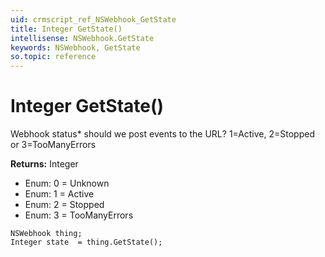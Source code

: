 ```yaml
---
uid: crmscript_ref_NSWebhook_GetState
title: Integer GetState()
intellisense: NSWebhook.GetState
keywords: NSWebhook, GetState
so.topic: reference
---
```


# Integer GetState()

Webhook status* should we post events to the URL? 1=Active, 2=Stopped or 3=TooManyErrors

**Returns:** Integer

* Enum: 0 = Unknown
* Enum: 1 = Active
* Enum: 2 = Stopped
* Enum: 3 = TooManyErrors

```crmscript
NSWebhook thing;
Integer state  = thing.GetState();
```

